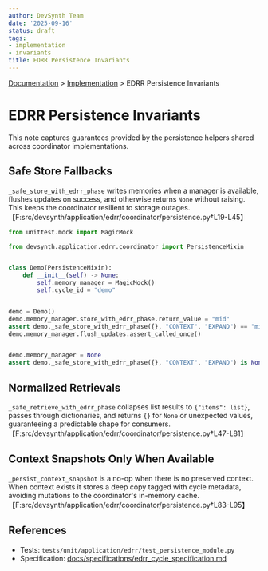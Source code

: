 ```yaml
---
author: DevSynth Team
date: '2025-09-16'
status: draft
tags:
- implementation
- invariants
title: EDRR Persistence Invariants
---
```

<div class="breadcrumbs">
<a href="../index.md">Documentation</a> &gt; <a href="index.md">Implementation</a> &gt; EDRR Persistence Invariants
</div>

# EDRR Persistence Invariants

This note captures guarantees provided by the persistence helpers shared across
coordinator implementations.

## Safe Store Fallbacks

`_safe_store_with_edrr_phase` writes memories when a manager is available,
flushes updates on success, and otherwise returns ``None`` without raising. This
keeps the coordinator resilient to storage outages.【F:src/devsynth/application/edrr/coordinator/persistence.py†L19-L45】

```python
from unittest.mock import MagicMock

from devsynth.application.edrr.coordinator import PersistenceMixin


class Demo(PersistenceMixin):
    def __init__(self) -> None:
        self.memory_manager = MagicMock()
        self.cycle_id = "demo"


demo = Demo()
demo.memory_manager.store_with_edrr_phase.return_value = "mid"
assert demo._safe_store_with_edrr_phase({}, "CONTEXT", "EXPAND") == "mid"
demo.memory_manager.flush_updates.assert_called_once()


demo.memory_manager = None
assert demo._safe_store_with_edrr_phase({}, "CONTEXT", "EXPAND") is None
```

## Normalized Retrievals

`_safe_retrieve_with_edrr_phase` collapses list results to ``{"items": list}``,
passes through dictionaries, and returns ``{}`` for ``None`` or unexpected
values, guaranteeing a predictable shape for consumers.【F:src/devsynth/application/edrr/coordinator/persistence.py†L47-L81】

## Context Snapshots Only When Available

`_persist_context_snapshot` is a no-op when there is no preserved context. When
context exists it stores a deep copy tagged with cycle metadata, avoiding
mutations to the coordinator's in-memory cache.【F:src/devsynth/application/edrr/coordinator/persistence.py†L83-L95】

## References

- Tests: `tests/unit/application/edrr/test_persistence_module.py`
- Specification: [docs/specifications/edrr_cycle_specification.md](../specifications/edrr_cycle_specification.md)
